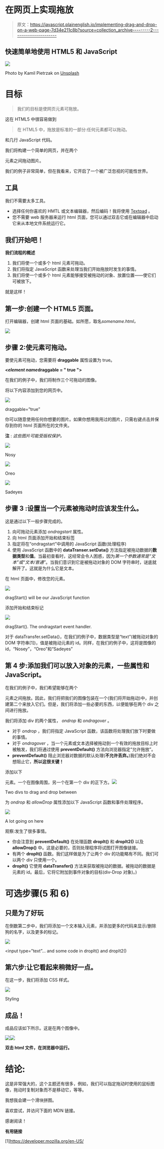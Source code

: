 # 在网页上实现拖放

> 原文：<https://javascript.plainenglish.io/implementing-drag-and-drop-on-a-web-page-7d34e211c8b?source=collection_archive---------2----------------------->

## 快速简单地使用 HTML5 和 JavaScript

![](img/36b0052132014755a562ebc70f288ac0.png)

Photo by Kamil Pietrzak on [Unsplash](https://unsplash.com)

# **目标**

> 我们的目标是使网页元素可拖放。

这在 HTML5 中很容易做到

> 在 HTML5 中，拖放是标准的一部分:任何元素都可以拖动。

和几行 JavaScript 代码。

我们将构建一个简单的网页，并在两个

元素之间拖动图片。

我们的例子非常简单，但在我看来，它开启了一个被广泛忽视的可能性世界。

## **工具**

我们不需要太多工具。

*   选择任何你喜欢的 HMTL 或文本编辑器，然后编码！我将使用 [Textpad](https://www.textpad.com/download/) 。
*   您不需要 web 服务器来运行 html 页面，您可以通过双击它或在编辑器中启动它来从本地文件系统运行它。

## 我们开始吧！

**我们流程的概述**

1.  我们将使一个或多个 html 元素可拖动。
2.  我们将指定 JavaScript 函数来处理当我们开始拖放时发生的事情。
3.  我们将使一个或多个 html 元素能够接受被拖动的对象、放置位置——使它们可被放下。

就是这样！

## **第一步:创建一个 HTML5 页面。**

打开编辑器，创建 html 页面的基础。如所愿，取名*somename.html。*

![](img/edd293ba4d9a76dce29a320991ef1ff6.png)

## **步骤 2:使元素可拖动。**

要使元素可拖动，您需要将 **draggable** 属性设置为 true。

**<*element name*draggable = " true ">**

在我们的例子中，我们将制作三个可拖动的图像。

将以下内容添加到您的网页中。

![](img/6540884c9f4c22ad3af92298944e25a6.png)

draggable=”true”

你可以随意使用任何你想要的图片。如果你想用我用过的图片，只需右键点击并保存到你的 html 页面所在的文件夹。

**注** : *这些图片可能受版权保护。*

![](img/aff9d47565fb20ff21fbe9870fc148ae.png)

Nosy

![](img/5e3a476752bdcd662b63964b9d28ddcd.png)

Oreo

![](img/c8b859bf0848853a8744e7ae574f7dcd.png)

Sadeyes

## **步骤 3** :设置当一个元素被拖动时应该发生什么。

这是通过以下一般步骤完成的。

1.  向可拖动元素添加 *ondragstart* 属性。
2.  向 html 页面添加开始和结束标签
3.  指定将在“ondragstart”中调用的 JavaScript 函数(处理程序)
4.  使用 JavaScript 函数中的 **dataTranser.setData()** 方法指定被拖动数据的**数据类型**和**值**。当最初查看时，这经常会令人困惑，因为*第一个参数通常是“文本”或“文本/普通”*。当我们意识到它是被拖动对象的 DOM 字符串时，谜底就解开了。这就是为什么它是文本。

在 html 页面中，修改您的元素。

![](img/e04dabc4e8958d29e2819ce15169919e.png)

dragStart() will be our JavaScript function

添加开始和结束标记

![](img/9c1b184bdf7f86081077b84ae0c2ceea.png)

dragStart(). The ondragstart event handler.

对于 dataTransfer.setData()，在我们的例子中，数据类型是“text”(被拖动对象的 DOM 字符串[1])，值是被拖动元素的 id。同样，在我们的例子中，这将是图像的 id，“Nosey”，“Oreo”和“Sadeyes”

## 第 4 步:添加我们可以放入对象的元素，一些属性和 JavaScript。

在我们的例子中，我们希望能够在两个

元素之间拖放。因此，我们将把我们的图像包装在一个(我们将开始拖动)中，并创建第二个来放入它们。但是，我们将添加一些必要的东西，以便能够在两个 div 之间进行拖放。

我们将添加 div 的两个属性， *ondrop* 和 *ondragover* 。

*   对于 *ondrop* ，我们将指定 JavaScript 函数，该函数将处理我们放下时要做的事情。
*   对于 *ondragover* ，当一个元素或文本选择被拖动到一个有效的拖放目标上时被触发，我们将通过使用 **preventDefault()** 方法向浏览器指定“允许拖放”。
*   **preventDefault()** 阻止浏览器对数据的默认处理(**不允许丢弃。**)我们绝对不会想阻止它，**所以这很关键！**

添加以下

元素。一个在图像周围，另一个在第一个 div 的正下方。![](img/43cdf9e92e03a76ab0b23250d7deb88a.png)

Two divs to drag and drop between

为 *ondrop* 和 *allowDrop* 属性添加以下 JavaScript 函数和事件处理程序。

![](img/4fd40cf0273721947d8f895f7200a65c.png)

A lot going on here

观察:发生了很多事情。

*   你会注意到 **preventDefault()** 在处理函数 **dropIt()** 和 **dropIt2()** 以及 **allowDrop()** 中。这是必要的，否则处理程序将试图打开图像链接。
*   有两个 **dropIt()** 函数。我们这样做是为了让两个 div 的功能略有不同。我们可以两个 div 只使用一个。
*   **dropIt()** 它使用 **dataTransfer()** 方法来获取被拖动的数据。被拖动的数据是元素的 id。最后，它将它附加到事件对象的目标(div-Drop 对象)。)

# 可选步骤(5 和 6)

## 只是为了好玩

在倒数第二步中，我们将添加一个文本输入元素，并添加更多的代码来显示/删除狗的名字，以及更多的标记。

![](img/546386c1a4df0eac0b3b9db809eb074a.png)

<input type=”text”… and some code in dropIt() and dropIt2()

## 第六步:让它看起来稍微好一点。

在这一步，我们将添加 CSS 样式。

![](img/6a4a3c47784e4ba6da9f42a59d8be16d.png)

Styling

## 成品！

成品应该如下所示。这是在两个图像中。

![](img/e50fff3ea9e7dddbfc0aeebaf9126826.png)![](img/4bdad825e266e8c88609a109ac788ebc.png)

**双击 html 文件，在浏览器中运行。**

# 结论:

这是非常强大的，这个主题还有很多，例如，我们可以指定拖动时使用的鼠标图像，拖动时复制对象而不是移动它，等等。

我想我会建一个滑块拼图。

喜欢尝试，并访问下面的 MDN 链接。

感谢阅读！

**有用链接**

[1]https://developer.mozilla.org/en-US/